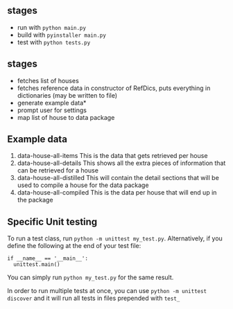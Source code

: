 ## stages

- run with `python main.py`
- build with `pyinstaller main.py`
- test with `python tests.py`

## stages
- fetches list of houses
- fetches reference data in constructor of RefDics, puts everything in dictionaries (may be written to file)
- generate example data*
- prompt user for settings
- map list of house to data package

## Example data
1. data-house-all-items
This is the data that gets retrieved per house
2. data-house-all-details
This shows all the extra pieces of information that can be retrieved for a house
3. data-house-all-distilled
This will contain the detail sections that will be used to compile a house for the data package
4. data-house-all-compiled
This is the data per house that will end up in the package

## Specific Unit testing

To run a test class, run `python -m unittest my_test.py`.
Alternatively, if you define the following at the end of your test file:

```
if __name__ == '__main__':
  unittest.main()
```

You can simply run `python my_test.py` for the same result.

In order to run multiple tests at once, you can use `python -m unittest discover` and it will run all tests in files prepended with `test_`
